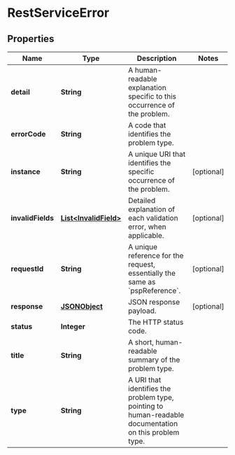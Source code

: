 

# RestServiceError


## Properties

| Name | Type | Description | Notes |
|------------ | ------------- | ------------- | -------------|
|**detail** | **String** | A human-readable explanation specific to this occurrence of the problem. |  |
|**errorCode** | **String** | A code that identifies the problem type. |  |
|**instance** | **String** | A unique URI that identifies the specific occurrence of the problem. |  [optional] |
|**invalidFields** | [**List&lt;InvalidField&gt;**](InvalidField.md) | Detailed explanation of each validation error, when applicable. |  [optional] |
|**requestId** | **String** | A unique reference for the request, essentially the same as &#x60;pspReference&#x60;. |  [optional] |
|**response** | [**JSONObject**](JSONObject.md) | JSON response payload. |  [optional] |
|**status** | **Integer** | The HTTP status code. |  |
|**title** | **String** | A short, human-readable summary of the problem type. |  |
|**type** | **String** | A URI that identifies the problem type, pointing to human-readable documentation on this problem type. |  |



